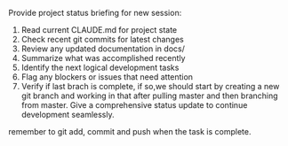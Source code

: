 Provide project status briefing for new session:
1. Read current CLAUDE.md for project state
2. Check recent git commits for latest changes
3. Review any updated documentation in docs/
4. Summarize what was accomplished recently
5. Identify the next logical development tasks
6. Flag any blockers or issues that need attention
7. Verify if last brach is complete, if so,we should start by creating a new git branch and working in that after pulling master and then branching from master.
Give a comprehensive status update to continue development seamlessly.

remember to git add, commit and push when the task is complete. 
